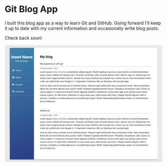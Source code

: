 # Git Blog App

I built this blog app as a way to learn Git and GitHub. Going forward I'll keep it up to date with my current information and occasionally write blog posts.

Check back soon!

<img src="Screenshot.png" alt="Blog Screenshot">